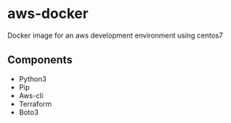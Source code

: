 # aws-docker
Docker image for an aws development environment using centos7

## Components
* Python3
* Pip
* Aws-cli
* Terraform
* Boto3 

